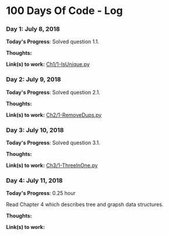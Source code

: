# 100 Days Of Code - Log

### Day 1: July 8, 2018

**Today's Progress**: Solved question 1.1.

**Thoughts:**

**Link(s) to work:** [Ch1/1-IsUnique.py](https://github.com/shingo-uzuki/CtCI-6th-Edition-Python/blob/master/Ch1/1-IsUnique.py)

### Day 2: July 9, 2018

**Today's Progress**: Solved question 2.1.

**Thoughts:**

**Link(s) to work:** [Ch2/1-RemoveDups.py](https://github.com/shingo-uzuki/CtCI-6th-Edition-Python/blob/master/Ch2/1-RemoveDups.py)

### Day 3: July 10, 2018

**Today's Progress**: Solved question 3.1.

**Thoughts:**

**Link(s) to work:** [Ch3/1-ThreeInOne.py](https://github.com/shingo-uzuki/CtCI-6th-Edition-Python/blob/master/Ch3/1-ThreeInOne.py)

### Day 4: July 11, 2018

**Today's Progress**: 0.25 hour

Read Chapter 4 which describes tree and grapsh data structures.

**Thoughts:**

**Link(s) to work:**
